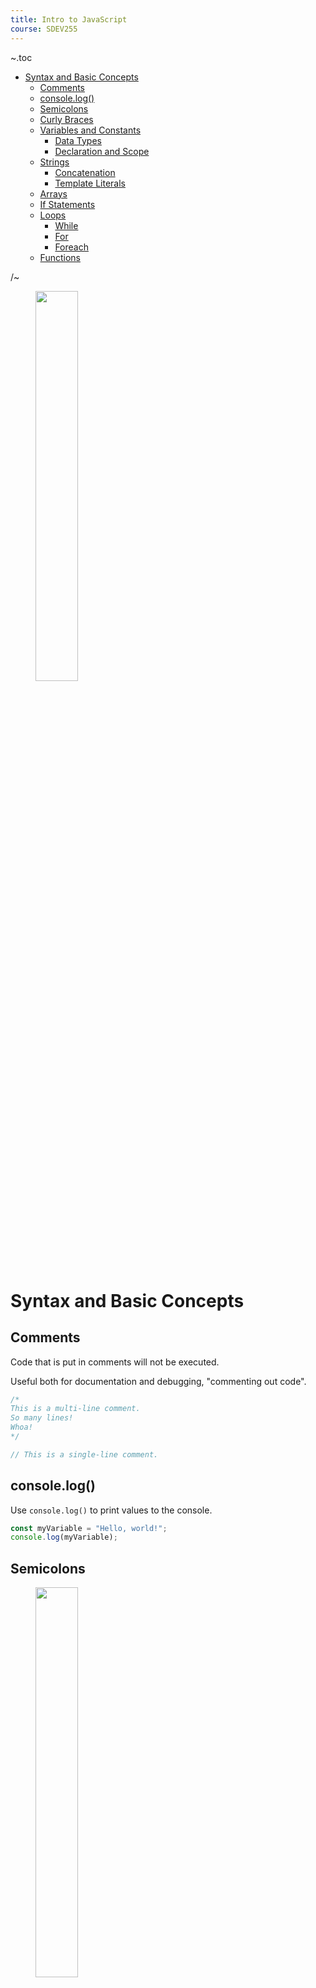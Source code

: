```yaml
---
title: Intro to JavaScript
course: SDEV255
---
```


~.toc

- [Syntax and Basic Concepts](#syntax-and-basic-concepts)
  - [Comments](#comments)
  - [console.log()](#consolelog)
  - [Semicolons](#semicolons)
  - [Curly Braces](#curly-braces)
  - [Variables and Constants](#variables-and-constants)
    - [Data Types](#data-types)
    - [Declaration and Scope](#declaration-and-scope)
  - [Strings](#strings)
    - [Concatenation](#concatenation)
    - [Template Literals](#template-literals)
  - [Arrays](#arrays)
  - [If Statements](#if-statements)
  - [Loops](#loops)
    - [While](#while)
    - [For](#for)
    - [Foreach](#foreach)
  - [Functions](#functions)

/~

<figure>
 <img src="images/javascript_rotten_child.png" alt="" style="width: 40%;height: auto;">
</figure>

# Syntax and Basic Concepts

## Comments

Code that is put in comments will not be executed.

Useful both for documentation and debugging, "commenting out code".

```javascript
/*
This is a multi-line comment.
So many lines!
Whoa!
*/

// This is a single-line comment.
```

## console.log()

Use `console.log()` to print values to the console.

```javascript
const myVariable = "Hello, world!";
console.log(myVariable);
```

## Semicolons

<figure>
 <img src="https://www.thecoderpedia.com/wp-content/uploads/2020/06/Programming-Memes-Java-Jokes-768x935.jpg" alt="" style="width: 40%;height: auto;">
</figure>

Javascript is a semicolon-terminated language. They are required after every statement.

```javascript
let x = 5;
let y = 6;
let z = x + y;
```

## Curly Braces

JavaScript uses curly braces to denote blocks of code.

(Unlike Python, which uses indentation.)

```javascript
let x = 5;
if (x > 0) {
  console.log("x is positive");
}
```

We still want indentation to make the code more readable.

## Variables and Constants

### Data Types

JavaScript is a dynamically typed language.

- Don't declare variable types.
- Variables can be reassigned to different data types.

```javascript
let x = 5;
x = "Hello, world!";
```

Some common data types:

- `string`
- `number`
- `boolean`
- `undefined`
- `object`

### Declaration and Scope

In modern JS, variables are declared with `let` or `const`.

- `const` is used for values that will not change.
- `let` is used for values that will change.

```javascript
const PI = 3.14;
let r = 5;
let area = PI * r * r;
```

In older JS you may see `var` used instead of `let`. `var` is function-scoped, while `let` is block-scoped.

```javascript
var x = 5;
if (true) {
  var x = 10;
/~
console.log(x); // 10
```

```javascript
let x = 5;
if (true) {
  let x = 10;
/~
console.log(x); // 5
```

**Takeaway:** Use `const` for values that will not change, and `let` for values that will change.

## Strings

### Concatenation

```javascript
let firstName = "John";
let lastName = "Doe";
let fullName = firstName + " " + lastName;
```

### Template Literals

**Template literals** are string literals that allow embedded expressions via interpolation.

**String interpolation** is where a string literal contains one or more placeholders which can have expressions embedded in them.

Use backticks, dollar sign, and curly braces to interpolate variables into strings.

```javascript
let firstName = "John";
let lastName = "Doe";
let fullName = `${firstName} ${lastName}`;
```

We can put any valid JavaScript expression inside the curly braces.

```javascript
let price = 5.99;
let quantity = 10;
let total = `The total is $${price * quantity}`;
```

## Arrays

```javascript
let myArray = ["Bingo", "Rolly", "Spot"];
console.log(myArray[0]); // Bingo
```

## If Statements

If, else if, else:

```javascript
if (condition1) {
  // code to be executed if condition1 is true
} else if (condition2) {
  // code to be executed if condition1 is false and condition2 is true
} else {
  // code to be executed if both condition1 and condition2 are false
}
```

## Loops

### While

```javascript
let i = 0;
while (i < 10) {
  console.log(i);
  i++;
}
```

### For

```javascript
for (let i = 0; i < 10; i++) {
  console.log(i);
}
```

### Foreach

```javascript
let myArray = ["Bingo", "Rolly", "Spot"];

// Arrow function syntax
myArray.forEach((item) => {
  console.log(item);
});
```

## Functions

Basic function syntax:

```javascript
function myFunction() {
  console.log("Hello, JavaScript!");
}
```

With arguments:

```javascript
function myFunction(arg1, arg2) {
  console.log(`You passed in ${arg1} and ${arg2}.`);
}
```

With return value:

```javascript
function myFunction(arg1, arg2) {
  returnValue = arg1 + arg2;
  return returnValue;
}
```
